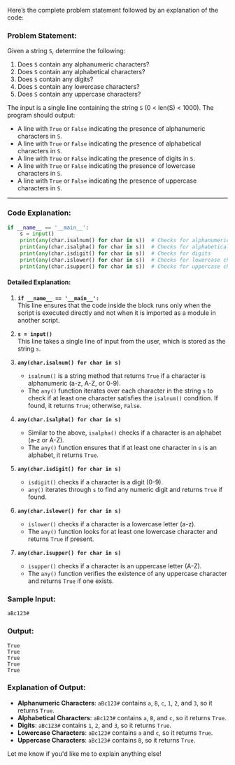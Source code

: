 Here’s the complete problem statement followed by an explanation of the code:

### Problem Statement:
Given a string `S`, determine the following:
1. Does `S` contain any alphanumeric characters?
2. Does `S` contain any alphabetical characters?
3. Does `S` contain any digits?
4. Does `S` contain any lowercase characters?
5. Does `S` contain any uppercase characters?

The input is a single line containing the string `S` (0 < len(S) < 1000). The program should output:
- A line with `True` or `False` indicating the presence of alphanumeric characters in `S`.
- A line with `True` or `False` indicating the presence of alphabetical characters in `S`.
- A line with `True` or `False` indicating the presence of digits in `S`.
- A line with `True` or `False` indicating the presence of lowercase characters in `S`.
- A line with `True` or `False` indicating the presence of uppercase characters in `S`.

---

### Code Explanation:
```python
if __name__ == '__main__':
    s = input()
    print(any(char.isalnum() for char in s))  # Checks for alphanumeric characters
    print(any(char.isalpha() for char in s))  # Checks for alphabetical characters
    print(any(char.isdigit() for char in s))  # Checks for digits
    print(any(char.islower() for char in s))  # Checks for lowercase characters
    print(any(char.isupper() for char in s))  # Checks for uppercase characters
```

#### Detailed Explanation:
1. **`if __name__ == '__main__':`**  
   This line ensures that the code inside the block runs only when the script is executed directly and not when it is imported as a module in another script.

2. **`s = input()`**  
   This line takes a single line of input from the user, which is stored as the string `s`.

3. **`any(char.isalnum() for char in s)`**  
   - `isalnum()` is a string method that returns `True` if a character is alphanumeric (a-z, A-Z, or 0-9).
   - The `any()` function iterates over each character in the string `s` to check if at least one character satisfies the `isalnum()` condition. If found, it returns `True`; otherwise, `False`.

4. **`any(char.isalpha() for char in s)`**  
   - Similar to the above, `isalpha()` checks if a character is an alphabet (a-z or A-Z).
   - The `any()` function ensures that if at least one character in `s` is an alphabet, it returns `True`.

5. **`any(char.isdigit() for char in s)`**  
   - `isdigit()` checks if a character is a digit (0-9).
   - `any()` iterates through `s` to find any numeric digit and returns `True` if found.

6. **`any(char.islower() for char in s)`**  
   - `islower()` checks if a character is a lowercase letter (a-z).
   - The `any()` function looks for at least one lowercase character and returns `True` if present.

7. **`any(char.isupper() for char in s)`**  
   - `isupper()` checks if a character is an uppercase letter (A-Z).
   - The `any()` function verifies the existence of any uppercase character and returns `True` if one exists.

### Sample Input:
```
aBc123#
```

### Output:
```
True
True
True
True
True
```

### Explanation of Output:
- **Alphanumeric Characters**: `aBc123#` contains `a`, `B`, `c`, `1`, `2`, and `3`, so it returns `True`.
- **Alphabetical Characters**: `aBc123#` contains `a`, `B`, and `c`, so it returns `True`.
- **Digits**: `aBc123#` contains `1`, `2`, and `3`, so it returns `True`.
- **Lowercase Characters**: `aBc123#` contains `a` and `c`, so it returns `True`.
- **Uppercase Characters**: `aBc123#` contains `B`, so it returns `True`.

Let me know if you'd like me to explain anything else!
